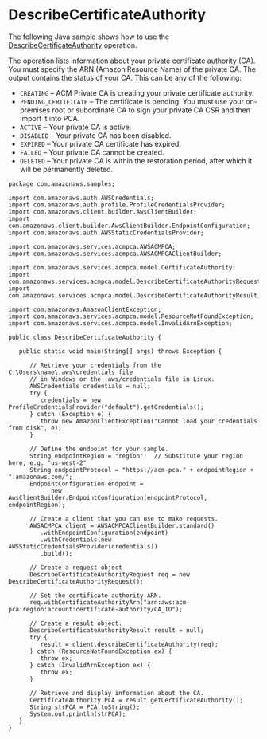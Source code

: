 # DescribeCertificateAuthority<a name="JavaApi-DescribeCertificateAuthority"></a>

The following Java sample shows how to use the [DescribeCertificateAuthority](https://docs.aws.amazon.com/acm-pca/latest/APIReference/API_DescribeCertificateAuthority.html) operation\.

The operation lists information about your private certificate authority \(CA\)\. You must specify the ARN \(Amazon Resource Name\) of the private CA\. The output contains the status of your CA\. This can be any of the following: 
+ `CREATING` – ACM Private CA is creating your private certificate authority\.
+ `PENDING_CERTIFICATE` – The certificate is pending\. You must use your on\-premises root or subordinate CA to sign your private CA CSR and then import it into PCA\. 
+ `ACTIVE` – Your private CA is active\.
+ `DISABLED` – Your private CA has been disabled\.
+ `EXPIRED` – Your private CA certificate has expired\.
+ `FAILED` – Your private CA cannot be created\.
+ `DELETED` – Your private CA is within the restoration period, after which it will be permanently deleted\.

```
package com.amazonaws.samples;

import com.amazonaws.auth.AWSCredentials;
import com.amazonaws.auth.profile.ProfileCredentialsProvider;
import com.amazonaws.client.builder.AwsClientBuilder;
import com.amazonaws.client.builder.AwsClientBuilder.EndpointConfiguration;
import com.amazonaws.auth.AWSStaticCredentialsProvider;

import com.amazonaws.services.acmpca.AWSACMPCA;
import com.amazonaws.services.acmpca.AWSACMPCAClientBuilder;

import com.amazonaws.services.acmpca.model.CertificateAuthority;
import com.amazonaws.services.acmpca.model.DescribeCertificateAuthorityRequest;
import com.amazonaws.services.acmpca.model.DescribeCertificateAuthorityResult;

import com.amazonaws.AmazonClientException;
import com.amazonaws.services.acmpca.model.ResourceNotFoundException;
import com.amazonaws.services.acmpca.model.InvalidArnException;

public class DescribeCertificateAuthority {

   public static void main(String[] args) throws Exception {

      // Retrieve your credentials from the C:\Users\name\.aws\credentials file
      // in Windows or the .aws/credentials file in Linux.
      AWSCredentials credentials = null;
      try {
         credentials = new ProfileCredentialsProvider("default").getCredentials();
      } catch (Exception e) {
         throw new AmazonClientException("Cannot load your credentials from disk", e);
      }

      // Define the endpoint for your sample.
      String endpointRegion = "region";  // Substitute your region here, e.g. "us-west-2"
      String endpointProtocol = "https://acm-pca." + endpointRegion + ".amazonaws.com/";
      EndpointConfiguration endpoint =
            new AwsClientBuilder.EndpointConfiguration(endpointProtocol, endpointRegion);

      // Create a client that you can use to make requests.
      AWSACMPCA client = AWSACMPCAClientBuilder.standard()
         .withEndpointConfiguration(endpoint)
         .withCredentials(new AWSStaticCredentialsProvider(credentials))
         .build();

      // Create a request object
      DescribeCertificateAuthorityRequest req = new DescribeCertificateAuthorityRequest();

      // Set the certificate authority ARN.
      req.withCertificateAuthorityArn("arn:aws:acm-pca:region:account:certificate-authority/CA_ID");

      // Create a result object.
      DescribeCertificateAuthorityResult result = null;
      try {
         result = client.describeCertificateAuthority(req);
      } catch (ResourceNotFoundException ex) {
         throw ex;
      } catch (InvalidArnException ex) {
         throw ex;
      }

      // Retrieve and display information about the CA.
      CertificateAuthority PCA = result.getCertificateAuthority();
      String strPCA = PCA.toString();
      System.out.println(strPCA);
   }
}
```